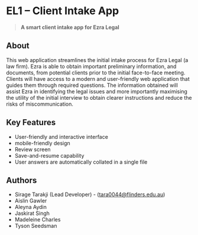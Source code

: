 # EL1 – Client Intake App

> **A smart client intake app for Ezra Legal**

## About

This web application streamlines the initial intake process for Ezra Legal (a law firm). Ezra is able to obtain important preliminary information, and documents, from potential clients prior to the initial face-to-face meeting. Clients will have access to a modern and user-friendly web application that guides them through required questions. The information obtained will assist Ezra in identifying the legal issues and more importantly maximising the utility of the initial interview to obtain clearer instructions and reduce the risks of miscommunication.

## Key Features 
- User-friendly and interactive interface
- mobile-friendly design
- Review screen
- Save-and-resume capability 
- User answers are automatically collated in a single file

## Authors

* Sirage Tarakji (Lead Developer) - (tara0044@flinders.edu.au)
* Aislin Gawler
* Aleyna Aydin
* Jaskirat Singh
* Madeleine Charles
* Tyson Seedsman

